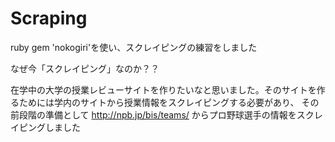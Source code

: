 # Scraping
ruby gem 'nokogiri'を使い、スクレイピングの練習をしました

なぜ今「スクレイピング」なのか？？

在学中の大学の授業レビューサイトを作りたいなと思いました。そのサイトを作るためには学内のサイトから授業情報をスクレイピングする必要があり、
その前段階の準備として http://npb.jp/bis/teams/ からプロ野球選手の情報をスクレイピングしました


